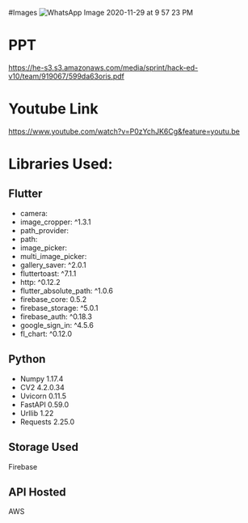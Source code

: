 #Images
![WhatsApp Image 2020-11-29 at 9 57 23 PM](https://user-images.githubusercontent.com/54910604/106093328-127a0380-6156-11eb-844f-3087a37b2356.jpeg)

# PPT
https://he-s3.s3.amazonaws.com/media/sprint/hack-ed-v10/team/919067/599da63oris.pdf

# Youtube Link
https://www.youtube.com/watch?v=P0zYchJK6Cg&feature=youtu.be


# Libraries Used:
## Flutter
* camera:
* image_cropper: ^1.3.1
* path_provider:
* path:
* image_picker:
* multi_image_picker:
* gallery_saver: ^2.0.1
* fluttertoast: ^7.1.1
* http: ^0.12.2
* flutter_absolute_path: ^1.0.6
* firebase_core: 0.5.2
* firebase_storage: ^5.0.1
* firebase_auth: ^0.18.3
* google_sign_in: ^4.5.6
* fl_chart: ^0.12.0


## Python

* Numpy 1.17.4
* CV2 4.2.0.34
* Uvicorn 0.11.5
* FastAPI 0.59.0
* Urllib 1.22
* Requests 2.25.0


## Storage Used
Firebase

## API Hosted
AWS
